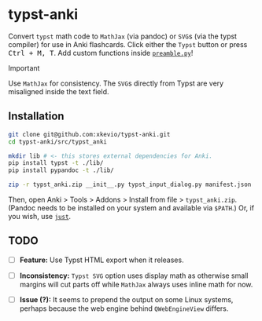 # typst-anki

Convert `typst` math code to `MathJax` (via pandoc) or `SVG`s (via the typst compiler) for use in Anki flashcards. Click either the `Typst` button or press <kbd>Ctrl + M, T</kbd>. Add custom functions inside [`preamble.py`](src/typst_anki/preamble.py)!

> [!IMPORTANT]  
> Use `MathJax` for consistency. The `SVG`s directly from Typst are very misaligned inside the text field.

## Installation

```sh
git clone git@github.com:xkevio/typst-anki.git
cd typst-anki/src/typst_anki

mkdir lib # <- this stores external dependencies for Anki.
pip install typst -t ./lib/
pip install pypandoc -t ./lib/

zip -r typst_anki.zip __init__.py typst_input_dialog.py manifest.json ./lib/
```

Then, open Anki > Tools > Addons > Install from file > `typst_anki.zip`.
(Pandoc needs to be installed on your system and available via `$PATH`.) Or, if you wish, use [`just`](https://github.com/casey/just).

## TODO 

- [ ] **Feature:** Use Typst HTML export when it releases. 
- [ ] **Inconsistency:** `Typst SVG` option uses display math as otherwise small margins will cut parts off while `MathJax` always uses inline math for now.
- [ ] **Issue (?):** It seems to prepend the output on some Linux systems, perhaps because the web engine behind `QWebEngineView` differs.
    
